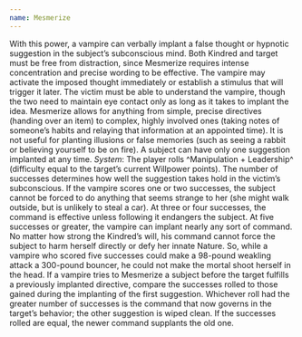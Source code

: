 ```yaml
---
name: Mesmerize
---
```


With this power, a vampire can verbally implant a false thought or hypnotic suggestion in the subject’s subconscious mind. Both Kindred and target must be free from distraction, since Mesmerize requires intense concentration and precise wording to be effective. The vampire may activate the imposed thought immediately or establish a stimulus that will trigger it later. The victim must be able to understand the vampire, though the two need to maintain eye contact only as long as it takes to implant the idea. Mesmerize allows for anything from simple, precise directives (handing over an item) to complex, highly involved ones (taking notes of someone’s habits and relaying that information at an appointed time). It is not useful for planting illusions or false memories (such as seeing a rabbit or believing yourself to be on fire). A subject can have only one suggestion implanted at any time.
_System_: The player rolls ^Manipulation + Leadership^ (difficulty equal to the target’s current Willpower points). The number of successes determines how well the suggestion takes hold in the victim’s subconscious. If the vampire scores one or two successes, the subject cannot be forced to do anything that seems strange to her (she might walk outside, but is unlikely to steal a car). At three or four successes, the command is effective unless following it endangers the subject. At five successes or greater, the vampire can implant nearly any sort of command. No matter how strong the Kindred’s will, his command cannot force the subject to harm herself directly or defy her innate Nature. So, while a vampire who scored five successes could make a 98-pound weakling attack a 300-pound bouncer, he could not make the mortal shoot herself in the head. If a vampire tries to Mesmerize a subject before the target fulfills a previously implanted directive, compare the successes rolled to those gained during the implanting of the first suggestion. Whichever roll had the greater number of successes is the command that now governs in the target’s behavior; the other suggestion is wiped clean. If the successes rolled are equal, the newer command supplants the old one.
